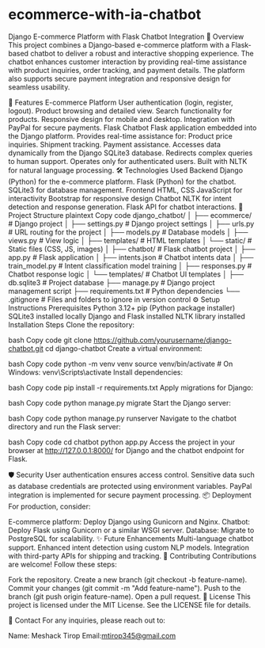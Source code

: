 # ecommerce-with-ia-chatbot
Django E-commerce Platform with Flask Chatbot Integration
📖 Overview
This project combines a Django-based e-commerce platform with a Flask-based chatbot to deliver a robust and interactive shopping experience. The chatbot enhances customer interaction by providing real-time assistance with product inquiries, order tracking, and payment details. The platform also supports secure payment integration and responsive design for seamless usability.

🚀 Features
E-commerce Platform
User authentication (login, register, logout).
Product browsing and detailed view.
Search functionality for products.
Responsive design for mobile and desktop.
Integration with PayPal for secure payments.
Flask Chatbot
Flask application embedded into the Django platform.
Provides real-time assistance for:
Product price inquiries.
Shipment tracking.
Payment assistance.
Accesses data dynamically from the Django SQLite3 database.
Redirects complex queries to human support.
Operates only for authenticated users.
Built with NLTK for natural language processing.
🛠️ Technologies Used
Backend
Django (Python) for the e-commerce platform.
Flask (Python) for the chatbot.
SQLite3 for database management.
Frontend
HTML, CSS
JavaScript for interactivity
Bootstrap for responsive design
Chatbot
NLTK for intent detection and response generation.
Flask API for chatbot interactions.
📂 Project Structure
plaintext
Copy code
django_chatbot/
│
├── ecommerce/               # Django project
│   ├── settings.py         # Django project settings
│   ├── urls.py             # URL routing for the project
│   ├── models.py           # Database models
│   ├── views.py            # View logic
│   ├── templates/          # HTML templates
│   └── static/             # Static files (CSS, JS, images)
│
├── chatbot/                 # Flask chatbot project
│   ├── app.py              # Flask application
│   ├── intents.json        # Chatbot intents data
│   ├── train_model.py      # Intent classification model training
│   ├── responses.py        # Chatbot response logic
│   └── templates/          # Chatbot UI templates
│
├── db.sqlite3              # Project database
├── manage.py               # Django project management script
├── requirements.txt        # Python dependencies
└── .gitignore              # Files and folders to ignore in version control
⚙️ Setup Instructions
Prerequisites
Python 3.12+
pip (Python package installer)
SQLite3 installed locally
Django and Flask installed
NLTK library installed
Installation Steps
Clone the repository:

bash
Copy code
git clone https://github.com/yourusername/django-chatbot.git
cd django-chatbot
Create a virtual environment:

bash
Copy code
python -m venv venv
source venv/bin/activate  # On Windows: venv\Scripts\activate
Install dependencies:

bash
Copy code
pip install -r requirements.txt
Apply migrations for Django:

bash
Copy code
python manage.py migrate
Start the Django server:

bash
Copy code
python manage.py runserver
Navigate to the chatbot directory and run the Flask server:

bash
Copy code
cd chatbot
python app.py
Access the project in your browser at http://127.0.0.1:8000/ for Django and the chatbot endpoint for Flask.

🛡️ Security
User authentication ensures access control.
Sensitive data such as database credentials are protected using environment variables.
PayPal integration is implemented for secure payment processing.
📦 Deployment
For production, consider:

E-commerce platform: Deploy Django using Gunicorn and Nginx.
Chatbot: Deploy Flask using Gunicorn or a similar WSGI server.
Database: Migrate to PostgreSQL for scalability.
✨ Future Enhancements
Multi-language chatbot support.
Enhanced intent detection using custom NLP models.
Integration with third-party APIs for shipping and tracking.
🤝 Contributing
Contributions are welcome! Follow these steps:

Fork the repository.
Create a new branch (git checkout -b feature-name).
Commit your changes (git commit -m "Add feature-name").
Push to the branch (git push origin feature-name).
Open a pull request.
📝 License
This project is licensed under the MIT License. See the LICENSE file for details.

📧 Contact
For any inquiries, please reach out to:

Name: Meshack Tirop
Email:mtirop345@gmail.com
